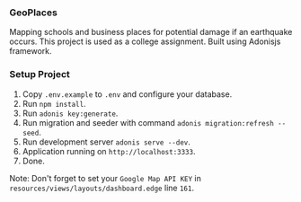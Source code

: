 ### GeoPlaces

Mapping schools and business places for potential damage if an earthquake occurs. This project is used as a college assignment. Built using Adonisjs framework.

### Setup Project

1. Copy `.env.example` to `.env` and configure your database.
2. Run `npm install`.
3. Run `adonis key:generate`.
4. Run migration and seeder with command `adonis migration:refresh --seed`.
5. Run development server `adonis serve --dev`.
6. Application running on `http://localhost:3333`.
7. Done.

Note: Don't forget to set your `Google Map API KEY` in `resources/views/layouts/dashboard.edge` line `161`.
